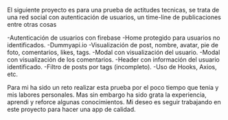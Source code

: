 El siguiente proyecto es para una prueba de actitudes tecnicas, se trata de una red social con autenticación de usuarios, un time-line de publicaciones entre otras cosas

-Autenticación de usuarios con firebase
-Home protegido para usuarios no identificados.
-Dummyapi.io
-Visualización de post, nombre, avatar, pie de foto, comentarios, likes, tags.
-Modal con visualización del usuario.
-Modal con visualización de los comentarios.
-Header con información del usuario identificado.
-Filtro de posts por tags (incompleto).
-Uso de Hooks, Axios, etc.

Para mi ha sido un reto realizar esta prueba por el poco tiempo que tenia y mis labores personales. Mas sin embargo ha sido grata la experiencia, aprendi y reforce algunas conocimientos. Mi deseo es seguir trabajando en este proyecto para hacer una app de calidad.